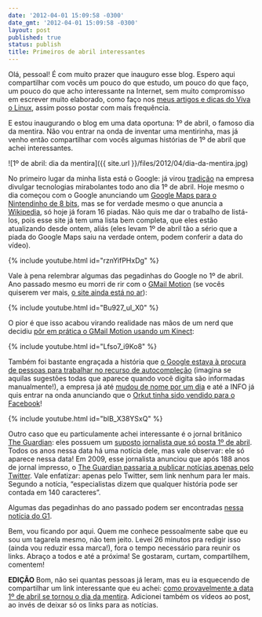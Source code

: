 ```yaml
---
date: '2012-04-01 15:09:58 -0300'
date_gmt: '2012-04-01 15:09:58 -0300'
layout: post
published: true
status: publish
title: Primeiros de abril interessantes
---
```


Olá, pessoal! É com muito prazer que inauguro esse blog. Espero aqui compartilhar com vocês um pouco do que estudo, um pouco do que faço, um pouco do que acho interessante na Internet, sem muito compromisso em escrever muito elaborado, como faço nos [meus artigos e dicas do Viva o Linux](http://www.vivaolinux.com.br/~vinyanalista), assim posso postar com mais frequência.

E estou inaugurando o blog em uma data oportuna: 1º de abril, o famoso dia da mentira. Não vou entrar na onda de inventar uma mentirinha, mas já venho então compartilhar com vocês algumas histórias de 1º de abril que achei interessantes.

![1º de abril: dia da mentira]({{ site.url }}/files/2012/04/dia-da-mentira.jpg)

<!--more-->

No primeiro lugar da minha lista está o Google: já virou [tradição](http://en.wikipedia.org/wiki/List_of_Google%27s_hoaxes_and_easter_eggs) na empresa divulgar tecnologias mirabolantes todo ano dia 1º de abril. Hoje mesmo o dia começou com o Google anunciando um [Google Maps para o Nintendinho de 8 bits](http://info.abril.com.br/noticias/internet/1-de-abril-do-google-comeca-com-servico-de-mapas-retro-01042012-1.shl), mas se for verdade mesmo o que anuncia a [Wikipedia](http://en.wikipedia.org/wiki/List_of_Google%27s_hoaxes_and_easter_eggs), só hoje já foram 16 piadas. Não quis me dar o trabalho de listá-los, pois esse site já tem uma lista bem completa, que eles estão atualizando desde ontem, aliás (eles levam 1º de abril tão a sério que a piada do Google Maps saiu na verdade ontem, podem conferir a data do vídeo).

{% include youtube.html id="rznYifPHxDg" %}

Vale à pena relembrar algumas das pegadinhas do Google no 1º de abril. Ano passado mesmo eu morri de rir com o [GMail Motion](http://info.abril.com.br/noticias/internet/google-apresenta-gmail-motion-no-1-de-abril-01042011-0.shl) (se vocês quiserem ver mais, [o site ainda está no ar](https://mail.google.com/mail/help/motion.html)):

{% include youtube.html id="Bu927_ul_X0" %}

O pior é que isso acabou virando realidade nas mãos de um nerd que decidiu [pôr em prática o GMail Motion usando um Kinect](http://info.abril.com.br/noticias/blogs/omg/internet/pegadinha-do-gmail-vira-realidade/):

{% include youtube.html id="Lfso7_i9Ko8" %}

Também foi bastante engraçada a história que [o Google estava à procura de pessoas para trabalhar no recurso de autocompleção](http://info.abril.com.br/noticias/carreira/google-busca-autocompletador-no-1-de-abril-01042011-9.shl) (imagina se aquilas sugestões todas que aparece quando você digita são informadas manualmente!), a empresa já até [mudou de nome por um dia]() e até a INFO já quis entrar na onda anunciando que o [Orkut tinha sido vendido para o Facebook](http://info.abril.com.br/noticias/blogs/nalinhadogoogle/orkut/exclusivo-google-vende-orkut-para-facebook/)!

{% include youtube.html id="blB_X38YSxQ" %}

Outro caso que eu particulamente achei interessante é o jornal britânico [The Guardian](http://www.guardian.co.uk/): eles possuem um [suposto jornalista que só posta 1º de abril](http://www.guardian.co.uk/profile/olaf-priol). Todos os anos nessa data há uma notícia dele, mas vale observar: ele só aparece nessa data! Em 2009, esse jornalista anunciou que após 188 anos de jornal impresso, o [The Guardian passaria a publicar notícias apenas pelo Twitter](http://www.guardian.co.uk/media/2009/apr/01/guardian-twitter-media-technology). Vale enfatizar: apenas pelo Twitter, sem link nenhum para ler mais. Segundo a notícia, “especialistas dizem que qualquer história pode ser contada em 140 caracteres”.

Algumas das pegadinhas do ano passado podem ser encontradas [nessa notícia do G1](http://g1.globo.com/tecnologia/noticia/2011/04/pegadinhas-enganam-internautas-no-dia-1-de-abril.html).

Bem, vou ficando por aqui. Quem me conhece pessoalmente sabe que eu sou um tagarela mesmo, não tem jeito. Levei 26 minutos pra redigir isso (ainda vou reduzir essa marca!), fora o tempo necessário para reunir os links. Abraço a todos e até a próxima! Se gostaram, curtam, compartilhem, comentem!

**EDIÇÃO** Bom, não sei quantas pessoas já leram, mas eu ia esquecendo de compartilhar um link interessante que eu achei: [como provavelmente a data 1º de abril se tornou o dia da mentira](http://pessoas.hsw.uol.com.br/questao604.htm). Adicionei também os vídeos ao post, ao invés de deixar só os links para as notícias.